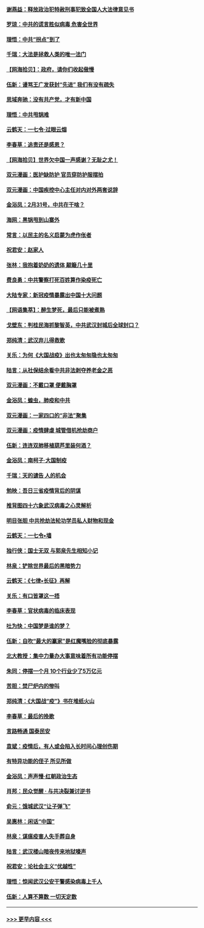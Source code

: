 #### [谢燕益：释放政治犯特赦刑事犯致全国人大法律意见书](../pages/nsc993/n11928978.md?t=03101432) 
#### [罗琼：中共的谎言胜似病毒 危害全世界](../pages/nsc993/n11922636.md?t=03101432) 
#### [理悟：中共“拐点”到了](../pages/nsc993/n11928496.md?t=03101432) 
#### [千瑞：大法是拯救人类的唯一法门](../pages/nsc993/n11927637.md?t=03101432) 
#### [【网海拾贝】：政府，请你们收起傲慢](../pages/nsc993/n11926932.md?t=03101432) 
#### [伍新：谩骂王广发获封“先进” 我们有没有疏失](../pages/nsc993/n11926101.md?t=03101432) 
#### [思域奔驰：没有共产党，才有新中国](../pages/nsc993/n11926058.md?t=03101432) 
#### [理悟：中共甩锅难](../pages/nsc993/n11925355.md?t=03101432) 
#### [云鹤天：一七令·过眼云烟](../pages/nsc993/n11925284.md?t=03101432) 
#### [李春草：追责还是感恩？](../pages/nsc993/n11925274.md?t=03101432) 
#### [【网海拾贝】世界欠中国一声感谢？无耻之尤！](../pages/nsc993/n11925239.md?t=03101432) 
#### [双元漫画：医护缺防护 官员穿防护服摆拍](../pages/nsc993/n11923899.md?t=03101432) 
#### [双元漫画：中国疾控中心主任对内对外两套说辞](../pages/nsc993/n11921994.md?t=03101432) 
#### [金浴凤：2月31号，中共在干啥？](../pages/nsc993/n11922706.md?t=03101432) 
#### [海网：黑锅甩到山寨外](../pages/nsc993/n11922688.md?t=03101432) 
#### [常言：以民主的名义启蒙为虎作伥者](../pages/nsc993/n11922217.md?t=03101432) 
#### [祝君安：赵家人](../pages/nsc993/n11922209.md?t=03101432) 
#### [张林：我抱着奶奶的遗体 颠簸几十里](../pages/nsc993/n11920945.md?t=03101432) 
#### [费良勇：中共警察打死百姓算作染疫死亡](../pages/nsc993/n11919264.md?t=03101432) 
#### [大陆专家：新冠疫情暴露出中国十大问题](../pages/nsc993/n11919187.md?t=03101432) 
#### [【网语集萃】：醉生梦死，最后只能被煮熟](../pages/nsc993/n11918994.md?t=03101432) 
#### [戈壁东：判桂民海抓黎智英，中共武汉封城后全球封口？](../pages/nsc993/n11917982.md?t=03101432) 
#### [郑纯清：武汉弃儿得救歌](../pages/nsc993/n11917881.md?t=03101432) 
#### [关乐：为何《大国战疫》出也太匆匆隐也太匆匆](../pages/nsc993/n11917792.md?t=03101432) 
#### [陆言：从社保结余看中共非法剥夺养老金之恶](../pages/nsc993/n11917084.md?t=03101432) 
#### [双元漫画：不戴口罩 便戴胸罩](../pages/nsc993/n11916447.md?t=03101432) 
#### [金浴凤：蝗虫，肺疫和中共](../pages/nsc993/n11916904.md?t=03101432) 
#### [双元漫画：一家四口的“非法”聚集](../pages/nsc993/n11916378.md?t=03101432) 
#### [双元漫画：疫情肆虐 城管借机抢劫商户](../pages/nsc993/n11916310.md?t=03101432) 
#### [伍新：连连双肺移植葫芦里装何酒？](../pages/nsc993/n11913667.md?t=03101432) 
#### [金浴凤：南柯子·大国制疫](../pages/nsc993/n11913657.md?t=03101432) 
#### [千瑞：天的谴告  人的机会](../pages/nsc993/n11913309.md?t=03101432) 
#### [勉映：吾日三省疫情背后的阴谋](../pages/nsc993/n11913079.md?t=03101432) 
#### [推背图四十六象武汉病毒之心灵解析](../pages/nsc993/n11911761.md?t=03101432) 
#### [明目张胆 中共抢劫法轮功学员私人财物和现金](../pages/nsc993/n11910262.md?t=03101432) 
#### [云鹤天：一七令▪墙](../pages/nsc993/n11910627.md?t=03101432) 
#### [独行侠：国士无双 与郭泉先生相知小记](../pages/nsc993/n11910613.md?t=03101432) 
#### [林泉：铲除世界最后的黑暗势力](../pages/nsc993/n11909320.md?t=03101432) 
#### [云鹤天：《七律▪长征》再解](../pages/nsc993/n11909327.md?t=03101432) 
#### [关乐：有口皆罩这一捂](../pages/nsc993/n11908393.md?t=03101432) 
#### [李春草：官状病毒的临床表现](../pages/nsc993/n11908339.md?t=03101432) 
#### [吐为快：中国梦是谁的梦？](../pages/nsc993/n11906564.md?t=03101432) 
#### [伍新：自吹“最大的赢家”是红魔嘴脸的彻底暴露](../pages/nsc993/n11906407.md?t=03101432) 
#### [北大教授：集中力量办大事意味着所有功能停摆](../pages/nsc993/n11904800.md?t=03101432) 
#### [朱同：停摆一个月 10个行业少了5万亿元](../pages/nsc993/n11904498.md?t=03101432) 
#### [苦胆：焚尸炉内的惨叫](../pages/nsc993/n11904479.md?t=03101432) 
#### [郑纯清：《大国战“疫”》书在堆纸火山](../pages/nsc993/n11904450.md?t=03101432) 
#### [李春草：最后的挽歌](../pages/nsc993/n11904441.md?t=03101432) 
#### [言路畅通 国泰民安](../pages/nsc993/n11904222.md?t=03101432) 
#### [袁斌：疫情后，有人或会陷入长时间心理创伤期](../pages/nsc993/n11901514.md?t=03101432) 
#### [有特异功能的侄子 所见所做](../pages/nsc993/n11901154.md?t=03101432) 
#### [金浴凤：声声慢‧红朝政治生态](../pages/nsc993/n11899553.md?t=03101432) 
#### [肖邦：民众觉醒 · 与共决裂兼讨逆书](../pages/nsc993/n11898435.md?t=03101432) 
#### [俞元：饿城武汉“让子弹飞”](../pages/nsc993/n11898344.md?t=03101432) 
#### [吴惠林：闲话“中国”](../pages/nsc993/n11898182.md?t=03101432) 
#### [林泉：谋瘟疫害人失手葬自身](../pages/nsc993/n11897892.md?t=03101432) 
#### [陆言：武汉楼山暗夜传来地狱嚎声](../pages/nsc993/n11897033.md?t=03101432) 
#### [祝君安：论社会主义“优越性”](../pages/nsc993/n11897005.md?t=03101432) 
#### [理悟：惊闻武汉公安干警感染病毒上千人](../pages/nsc993/n11896947.md?t=03101432) 
#### [伍新：人算不算数 一切天定数](../pages/nsc993/n11893372.md?t=03101432) 

----
#### [ >>> 更早内容 <<< ](../indexes/nsc993-earlier.md)

